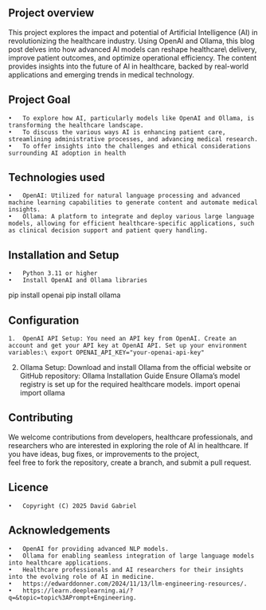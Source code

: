 
## Project overview
This project explores the impact and potential of Artificial Intelligence (AI) in revolutionizing the healthcare industry. Using OpenAI and Ollama, this blog post delves into how advanced AI models can reshape healthcare\ delivery, improve patient outcomes, and optimize operational efficiency. The content provides insights into the future of AI in healthcare, backed by real-world applications and emerging trends in medical technology.

## Project Goal 
	•	To explore how AI, particularly models like OpenAI and Ollama, is transforming the healthcare landscape.
	•	To discuss the various ways AI is enhancing patient care, streamlining administrative processes, and advancing medical research.
	•	To offer insights into the challenges and ethical considerations surrounding AI adoption in health
 ## Technologies used
 	•	OpenAI: Utilized for natural language processing and advanced machine learning capabilities to generate content and automate medical insights.
	•	Ollama: A platform to integrate and deploy various large language models, allowing for efficient healthcare-specific applications, such as clinical decision support and patient query handling.
 


## Installation and Setup
	•	Python 3.11 or higher
	•	Install OpenAI and Ollama libraries
  pip install openai
   pip install ollama

## Configuration
	1.	OpenAI API Setup: You need an API key from OpenAI. Create an account and get your API key at OpenAI API. Set up your environment variables:\ export OPENAI_API_KEY="your-openai-api-key"
  2.	Ollama Setup: Download and install Ollama from the official website or GitHub repository: Ollama Installation Guide Ensure Ollama’s model registry is set up for the required healthcare models.
  import openai
  import ollama

## Contributing
We welcome contributions from developers, healthcare professionals, and researchers who are interested in exploring the role of AI in healthcare. If you have ideas, bug fixes, or improvements to the project,\
feel free to fork the repository, create a branch, and submit a pull request.


## Licence
	•	Copyright (C) 2025 David Gabriel
	

## Acknowledgements
	•	OpenAI for providing advanced NLP models.
	•	Ollama for enabling seamless integration of large language models into healthcare applications.
	•	Healthcare professionals and AI researchers for their insights into the evolving role of AI in medicine.
 	•	https://edwarddonner.com/2024/11/13/llm-engineering-resources/.
	•	https://learn.deeplearning.ai/?q=&topic=topic%3APrompt+Engineering.
	
  
 




